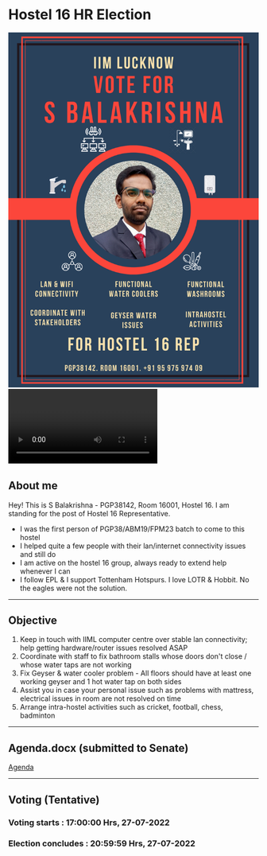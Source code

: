 # Hostel 16 HR Election
![](./PGP38142_16_Campaign_Poster.png)
![](./test.mp4)
## About me
Hey! This is S Balakrishna - PGP38142, Room 16001, Hostel 16. I am standing for the post of Hostel 16 Representative.
- I was the first person of PGP38/ABM19/FPM23 batch to come to this hostel
- I helped quite a few people with their lan/internet connectivity issues and still do
- I am active on the hostel 16 group, always ready to extend help whenever I can
- I follow EPL & I support Tottenham Hotspurs. I love LOTR & Hobbit. No the eagles were not the solution.

* * *

## Objective
1. Keep in touch with IIML computer centre over stable lan connectivity; help getting hardware/router issues resolved ASAP 
2. Coordinate with staff to fix bathroom stalls whose doors don't close / whose water taps are not working
3. Fix Geyser & water cooler problem - All floors should have at least one working geyser and 1 hot water tap on both sides
4. Assist you in case your personal issue such as problems with mattress, electrical issues in room are not resolved on time
5. Arrange intra-hostel activities such as cricket, football, chess, badminton
* * *
## Agenda.docx (submitted to Senate)

[Agenda](./PGP38142_16.pdf)

---
## Voting (Tentative)

### Voting starts : 17:00:00 Hrs, 27-07-2022
### Election concludes : 20:59:59 Hrs, 27-07-2022